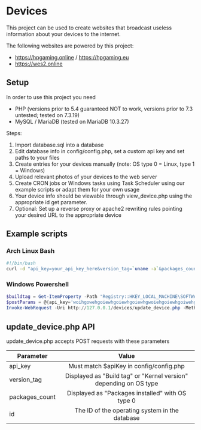 # Devices
This project can be used to create websites that broadcast useless information about your devices to the internet.

The following websites are powered by this project:
* https://hpgaming.online / https://hpgaming.eu
* https://wes2.online

## Setup
In order to use this project you need
* PHP (versions prior to 5.4 guaranteed NOT to work, versions prior to 7.3 untested; tested on 7.3.19)
* MySQL / MariaDB (tested on MariaDB 10.3.27)

Steps:
1. Import database.sql into a database
2. Edit database info in config/config.php, set a custom api key and set paths to your files
3. Create entries for your devices manually (note: OS type 0 = Linux, type 1 = Windows)
4. Upload relevant photos of your devices to the web server
5. Create CRON jobs or Windows tasks using Task Scheduler using our example scripts or adapt them for your own usage
6. Your device info should be viewable through view_device.php using the appropriate id get parameter.
7. Optional: Set up a reverse proxy or apache2 rewriting rules pointing your desired URL to the appropriate device

## Example scripts
### Arch Linux Bash
```bash
#!/bin/bash
curl -d "api_key=your_api_key_here&version_tag=`uname -a`&packages_count=`pacman -Q | wc -l`&id=1" -X POST http://127.0.0.1/devices/update_device.php
```

### Windows Powershell
```powershell
$buildtag = Get-ItemProperty -Path "Registry::HKEY_LOCAL_MACHINE\SOFTWARE\Microsoft\Windows NT\CurrentVersion" -Name BuildLabEx
$postParams = @{api_key='woihgowehgoiewhgoiewhgoiewhgwoiehgoiewhgoiwehgoiwhegoiwvbwoievboiwehvoiewhvoiewhgoiwhgoiwehgoiewhgoiewhgwoiehgoiewgwvnvoiNOwninoUINZngiuGE668eH17w6b416681r68BR6br';version_tag=$buildtag.BuildLabEx;packages_count='-1';id='1'}
Invoke-WebRequest -Uri http://127.0.0.1/devices/update_device.php -Method POST -Body $postParams
```

## update_device.php API
update_device.php accepts POST requests with these parameters

| Parameter      | Value           |
| -------------- |:-------------:|
| api_key        | Must match $apiKey in config/config.php |
| version_tag    | Displayed as "Build tag" or "Kernel version" depending on OS type |
| packages_count | Displayed as "Packages installed" with OS type 0 |
| id             | The ID of the operating system in the database |